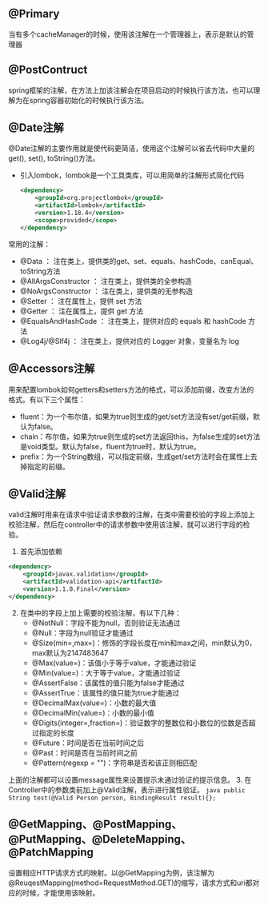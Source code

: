 ## @Primary
当有多个cacheManager的时候，使用该注解在一个管理器上，表示是默认的管理器

## @PostContruct
spring框架的注解，在方法上加该注解会在项目启动的时候执行该方法，也可以理解为在spring容器初始化的时候执行该方法。

## @Date注解
@Date注解的主要作用就是使代码更简洁，使用这个注解可以省去代码中大量的get(), set(), toString()方法。
* 引入lombok，lombok是一个工具类库，可以用简单的注解形式简化代码
    ```xml
    <dependency>
        <groupId>org.projectlombok</groupId>
        <artifactId>lombok</artifactId>
        <version>1.18.4</version>
        <scope>provided</scope>
    </dependency>
    ```
常用的注解：
* @Data ： 注在类上，提供类的get、set、equals、hashCode、canEqual、toString方法
* @AllArgsConstructor ： 注在类上，提供类的全参构造
* @NoArgsConstructor ： 注在类上，提供类的无参构造
* @Setter ： 注在属性上，提供 set 方法
* @Getter ： 注在属性上，提供 get 方法
* @EqualsAndHashCode ： 注在类上，提供对应的 equals 和 hashCode 方法
* @Log4j/@Slf4j ： 注在类上，提供对应的 Logger 对象，变量名为 log

## @Accessors注解
用来配置lombok如何getters和setters方法的格式，可以添加前缀，改变方法的格式。有以下三个属性：
* fluent：为一个布尔值，如果为true则生成的get/set方法没有set/get前缀，默认为false。
* chain：布尔值，如果为true则生成的set方法返回this，为false生成的set方法是void类型。默认为false，fluent为true时，默认为true。
* prefix：为一个String数组，可以指定前缀，生成get/set方法时会在属性上去掉指定的前缀。

## @Valid注解
valid注解时用来在请求中验证请求参数的注解，在类中需要校验的字段上添加上校验注解，然后在controller中的请求参数中使用该注解，就可以进行字段的检验。
1. 首先添加依赖
```xml
<dependency>
    <groupId>javax.validation</groupId>
    <artifactId>validation-api</artifactId>
    <version>1.1.0.Final</version>
</dependency>
```
2. 在类中的字段上加上需要的校验注解，有以下几种：
    * @NotNull：字段不能为null，否则验证无法通过
    * @Null：字段为null验证才能通过
    * @Size(min=,max=)：修饰的字段长度在min和max之间，min默认为0，max默认为2147483647
    * @Max(value=)：该值小于等于value，才能通过验证
    * @Min(value=)：大于等于value，才能通过验证
    * @AssertFalse：该属性的值只能为false才能通过
    * @AssertTrue：该属性的值只能为true才能通过
    * @DecimalMax(value=)：小数的最大值
    * @DecimalMin(value=)：小数的最小值
    * @Digits(integer=,fraction=)：验证数字的整数位和小数位的位数是否超过指定的长度
    * @Future：时间是否在当前时间之后
    * @Past：时间是否在当前时间之前
    * @Pattern(regexp = "")：字符串是否和该正则相匹配

上面的注解都可以设置message属性来设置提示未通过验证的提示信息。
3. 在Controller中的参数类前加上@Valid注解，表示进行属性验证。
    ```java
    public String test(@Valid Person person, BindingResult result){};
    ```

## @GetMapping、@PostMapping、@PutMapping、@DeleteMapping、@PatchMapping
设置相应HTTP请求方式的映射。以@GetMapping为例，该注解为@ReuqestMapping(method=RequestMethod.GET)的缩写，请求方式和uri都对应的时候，才能使用该映射。